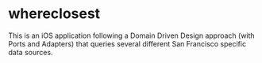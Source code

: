 # whereclosest
This is an iOS application following a Domain Driven Design approach (with Ports and Adapters) that queries several different San Francisco specific data sources.
